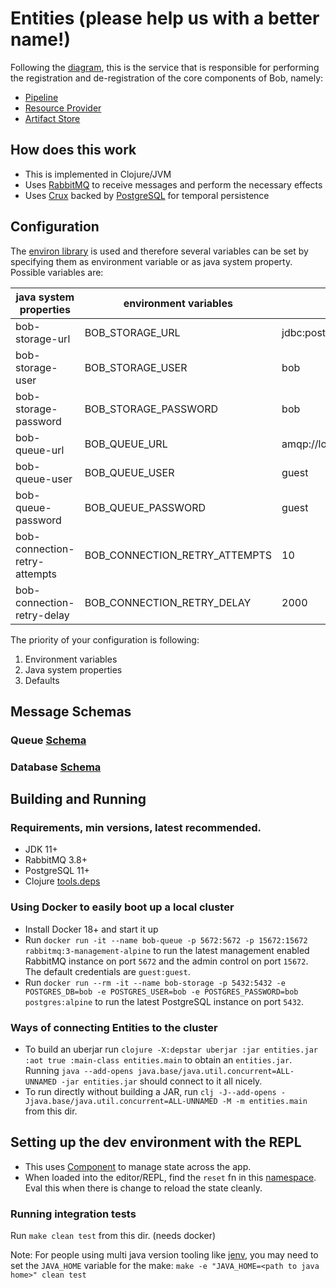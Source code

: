 # Entities (please help us with a better name!)

Following the [diagram](https://github.com/bob-cd/bob/issues/70#issuecomment-611661635), this is the service that is responsible for performing the registration and de-registration of the core components of Bob, namely:
- [Pipeline](https://bob-cd.github.io/pages/concepts/pipeline.html)
- [Resource Provider](https://bob-cd.github.io/pages/concepts/pipeline.html)
- [Artifact Store](https://bob-cd.github.io/pages/concepts/artifact.html)

## How does this work
- This is implemented in Clojure/JVM
- Uses [RabbitMQ](https://www.rabbitmq.com/) to receive messages and perform the necessary effects
- Uses [Crux](https://www.opencrux.com/) backed by [PostgreSQL](https://www.postgresql.org/) for temporal persistence

## Configuration
The [environ library](https://github.com/weavejester/environ) is used and therefore several variables can be
set by specifying them as environment variable or as java system property. Possible variables are:

| java system properties        | environment variables         | defaults                             |
|-------------------------------|-------------------------------|--------------------------------------|
| bob-storage-url               | BOB_STORAGE_URL               | jdbc:postgresql://localhost:5432/bob |
| bob-storage-user              | BOB_STORAGE_USER              | bob                                  |
| bob-storage-password          | BOB_STORAGE_PASSWORD          | bob                                  |
| bob-queue-url                 | BOB_QUEUE_URL                 | amqp://localhost:5672                |
| bob-queue-user                | BOB_QUEUE_USER                | guest                                |
| bob-queue-password            | BOB_QUEUE_PASSWORD            | guest                                |
| bob-connection-retry-attempts | BOB_CONNECTION_RETRY_ATTEMPTS | 10                                   |
| bob-connection-retry-delay    | BOB_CONNECTION_RETRY_DELAY    | 2000                                 |

The priority of your configuration is following:
1. Environment variables
1. Java system properties
1. Defaults

## Message Schemas

### Queue [Schema](/entities/Queue.md)
### Database [Schema](/entities/Db.md)

## Building and Running

### Requirements, min versions, latest recommended.
- JDK 11+
- RabbitMQ 3.8+
- PostgreSQL 11+
- Clojure [tools.deps](https://clojure.org/guides/getting_started)

### Using Docker to easily boot up a local cluster
- Install Docker 18+ and start it up
- Run `docker run -it --name bob-queue -p 5672:5672 -p 15672:15672 rabbitmq:3-management-alpine` to run the latest management enabled RabbitMQ instance on port `5672` and the admin control on port `15672`. The default credentials are `guest:guest`.
- Run `docker run --rm -it --name bob-storage -p 5432:5432 -e POSTGRES_DB=bob -e POSTGRES_USER=bob -e POSTGRES_PASSWORD=bob postgres:alpine` to run the latest PostgreSQL instance on port `5432`.

### Ways of connecting Entities to the cluster
- To build an uberjar run `clojure -X:depstar uberjar :jar entities.jar :aot true :main-class entities.main` to obtain an `entities.jar`. Running `java --add-opens java.base/java.util.concurrent=ALL-UNNAMED -jar entities.jar` should connect to it all nicely.
- To run directly without building a JAR, run `clj -J--add-opens -Jjava.base/java.util.concurrent=ALL-UNNAMED -M -m entities.main` from this dir.

## Setting up the dev environment with the REPL
- This uses [Component](https://github.com/stuartsierra/component) to manage state across the app.
- When loaded into the editor/REPL, find the `reset` fn in this [namespace](/entities/src/entities/system.clj). Eval this when there is change to reload the state cleanly.

### Running integration tests
Run `make clean test` from this dir. (needs docker)

Note: For people using multi java version tooling like [jenv](https://www.jenv.be/), you may need to set the `JAVA_HOME` variable for the make:
`make -e "JAVA_HOME=<path to java home>" clean test`
